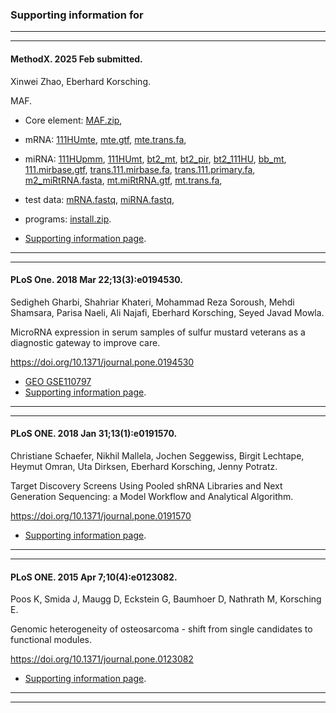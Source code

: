### Supporting information for

---
---

#### MethodX. 2025 Feb submitted.

Xinwei Zhao, Eberhard Korsching.

MAF.

* Core element: 
<a href="https://complex-systems.uni-muenster.de/download/methX/MAF.zip" class="whiteT" target="_blank" title="">MAF.zip</a>, 
* mRNA: 
<a href="https://complex-systems.uni-muenster.de/download/methX/111HUmte.tar.gz" class="whiteT" target="_blank" title="">111HUmte</a>, 
<a href="https://complex-systems.uni-muenster.de/download/methX/mte.Homo_sapiens.GRCh38.111.gtf.gz" class="whiteT" target="_blank" title="">mte.gtf</a>, 
<a href="https://complex-systems.uni-muenster.de/download/methX/mte.trans.hu.GRCh38.111.primary.fa.gz" class="whiteT" target="_blank" title="">mte.trans.fa</a>, 
* miRNA: 
<a href="https://complex-systems.uni-muenster.de/download/methX/111HUpmm.tar.gz" class="whiteT" target="_blank" title="">111HUpmm</a>, 
<a href="https://complex-systems.uni-muenster.de/download/methX/111HUmt.tar.gz" class="whiteT" target="_blank" title="">111HUmt</a>, 
<a href="https://complex-systems.uni-muenster.de/download/methX/bt2_mt.tar.gz" class="whiteT" target="_blank" title="">bt2_mt</a>, 
<a href="https://complex-systems.uni-muenster.de/download/methX/bt2_pir.tar.gz" class="whiteT" target="_blank" title="">bt2_pir</a>, 
<a href="https://complex-systems.uni-muenster.de/download/methX/bt2_111HU.tar.gz" class="whiteT" target="_blank" title="">bt2_111HU</a>, 
<a href="https://complex-systems.uni-muenster.de/download/methX/bb_mt.tar.gz" class="whiteT" target="_blank" title="">bb_mt</a>, 
<a href="https://complex-systems.uni-muenster.de/download/methX/Homo_sapiens.GRCh38.111.mirbase.gtf.gz" class="whiteT" target="_blank" title="">111.mirbase.gtf</a>, 
<a href="https://complex-systems.uni-muenster.de/download/methX/hu.trans.GRCh38.111.mirbase.fa.gz" class="whiteT" target="_blank" title="">trans.111.mirbase.fa</a>, 
<a href="https://complex-systems.uni-muenster.de/download/methX/hu.trans.GRCh38.111.primary.fa.gz" class="whiteT" target="_blank" title="">trans.111.primary.fa</a>, 
<a href="https://complex-systems.uni-muenster.de/download/methX/m2_miRtRNA.fasta.gz" class="whiteT" target="_blank" title="">m2_miRtRNA.fasta</a>, 
<a href="https://complex-systems.uni-muenster.de/download/methX/mt.Homo_sapiens.miRtRNA.gtf.gz" class="whiteT" target="_blank" title="">mt.miRtRNA.gtf</a>, 
<a href="https://complex-systems.uni-muenster.de/download/methX/mt.trans.hu.miRtRNA.111.primary.fa.gz" class="whiteT" target="_blank" title="">mt.trans.fa</a>, 
* test data: 
<a href="https://complex-systems.uni-muenster.de/download/methX/mRNA.fastq.gz" class="whiteT" target="_blank" title="">mRNA.fastq</a>, 
<a href="https://complex-systems.uni-muenster.de/download/methX/microRNA.fastq.gz" class="whiteT" target="_blank" title="">miRNA.fastq</a>, 
* programs: 
<a href="https://complex-systems.uni-muenster.de/download/methX/install.zip" class="whiteT" target="_blank" title="">install.zip</a>.

* <a href="https://complex-systems.uni-muenster.de/sinfo.html" class="whiteT" target="_blank" title="">Supporting information page</a>.

---
---

#### PLoS One. 2018 Mar 22;13(3):e0194530.

Sedigheh Gharbi, Shahriar Khateri, Mohammad Reza Soroush, Mehdi Shamsara, Parisa Naeli, Ali Najafi, Eberhard Korsching, Seyed Javad Mowla.

MicroRNA expression in serum samples of sulfur mustard veterans as a diagnostic gateway to improve care.

https://doi.org/10.1371/journal.pone.0194530
* <a href="https://www.ncbi.nlm.nih.gov/geo/query/acc.cgi?acc=GSE110797" class="whiteT" target="_blank" title="">GEO GSE110797</a>
* <a href="https://complex-systems.uni-muenster.de/sinfo.html" class="whiteT" target="_blank" title="">Supporting information page</a>.

---
---

#### PLoS ONE. 2018 Jan 31;13(1):e0191570.

Christiane Schaefer, Nikhil Mallela, Jochen Seggewiss, Birgit Lechtape, Heymut Omran, Uta Dirksen, Eberhard Korsching, Jenny Potratz.

Target Discovery Screens Using Pooled shRNA Libraries and Next Generation Sequencing: a Model Workflow and Analytical Algorithm.

https://doi.org/10.1371/journal.pone.0191570
* <a href="https://complex-systems.uni-muenster.de/sinfo.html" class="whiteT" target="_blank" title="">Supporting information page</a>.

---
---

#### PLoS ONE. 2015 Apr 7;10(4):e0123082.

Poos K, Smida J, Maugg D, Eckstein G, Baumhoer D, Nathrath M, Korsching E.

Genomic heterogeneity of osteosarcoma - shift from single candidates to functional modules.

https://doi.org/10.1371/journal.pone.0123082
* <a href="https://complex-systems.uni-muenster.de/sinfo.html" class="whiteT" target="_blank" title="">Supporting information page</a>.

---
---

